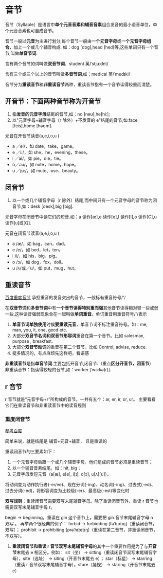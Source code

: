 # 音节

音节（Syllable）是语言中**单个元音音素和辅音音素**组合发音的最小语音单位，单个元音音素也可自成音节。

音节一般以**元音**为主进行划分,每个音节一般由**一个元音字母**或**一个元音字母组合**，加上一个或几个辅音构成.
如：dog [dɒg],head [hed]等,这些单词只有一个音节,叫做**单音节词**.

含有两个音节的词叫做**双音节词**，student 英/ˈstjuːdnt/

含有三个或三个以上的音节叫做**多音节词**,如：medical 英/ˈmedɪkl/

音节分为**重读音节**和**非重读音节**两种，重读音节指有一个音节读得较重而清楚。

## 开音节：下面两种音节称为开音节

1. 指**发音的元音字母**结尾的音节,如：no [nəʊ],he[hi:];
2. 以"元音字母+辅音字母（r 除外）+不发音的 e"结尾的音节,如:face [feis],home [həʊm].

元音在开音节读音(a,e,i,o,u )

- a ／ei/，如 date，take，game。
- e ／i:/，如 she，he，evening，these。
- i ／ai/，如 pie，die，tie。
- o／əu/，如 note，home，hope。
- u ／ju:/，如 mute、use、beauty。

## 闭音节

1. 以一个或几个辅音字母（r 除外）结尾,而中间只有一个元音字母的音节称为闭音节,如：desk [desk],big [big].

元音字母在闭音节中读它们的短音.如：a 读作[æ],e 读作[e],I 读作[I],o 读作[C],u 读作[u]或[Q].

元音在闭音节读音(a,e,i,o,u )

- a /æ/，如 bag，can，dad。
- e /e/，如 bed，let，ten。
- i /i/，如 his，big，pig。
- o /ͻ/，如 dog，fox，doll。
- u /ʌ/或／u/，如 put，mug，hut。

## 重读音节

[百度重度音节](https://baike.baidu.com/item/%E9%87%8D%E8%AF%BB%E9%9F%B3%E8%8A%82/5976754?fromModule=lemma_inlink) 承担重音的发音突出的音节，一般标有重音符号/'/

在**双音节词**和**多音节词**中有**一个音节读得特别重而强**其他音节读得相对轻一些或弱一些,这种读音强弱现象合在一起叫做**单词重音**。单词重音用重音符号/'/表示

1. **单音节词单独使用**时候**要重读元音**，单音节词不标注重音符号。如：me, man, you, it, one, good etc.
2. 大部分**双音节名词和双音节形容词**重音在第一个音节。比如 salesman, purpose , breakfast.
3. 大部分**双音节动词**的重音在第二个音节。比如 Control, advise, reduce.
4. 挺多情况的，有点麻烦先这样吧，看语感

**非重读音节**是指**单音节词**.主要包括开音节,闭音节.（重点**区分开音节，闭音节**）
非重读音节：指读得较轻的音节,如：worker [ˈwɜ:kə(r)].

## r 音节

r 音节就是“元音字母+r”所构成的音节，一共有五个：ar, er, ir, or, ur。
主要看看它们在重读音节和非重读音节中的读音规则

### 重度闭音节

[参考百度](https://baike.baidu.com/item/%E9%87%8D%E8%AF%BB%E9%97%AD%E9%9F%B3%E8%8A%82/10514287)

简单来说，就是结尾是 辅音+元音+辅音， 且是重读的

重读闭音节的三要素如下：

1. 一个元音字母后跟一个或几个辅音字母，他们组成的音节必须是重读音节；
2. 以一个辅音音素结尾，如：hit, big；
3. 元音字母发短元音（a[æ], e[e], i[ɪ], o[ɔ], u[ʌ][u]）。

将动词变为动作执行者(-er/ee)、现在分词(-ing)、动名词(-ing)、过去式(-ed)、过去分词(-ed)，将形容词变为比较级(-er)、最高级(-est)等变化时

**双写规则**：重读闭音节需要双写末尾辅音字母。除了重读闭音节外，重读 r 音节也需要双写末尾辅音字母 r。

begin → beginning，重读在 gin 这个音节上，需要把 gin 音节末尾辅音字母 n 双写 。
再举两个很经典的例子：
forbid → forbidding [fəˈbɪdɪŋ]（重读闭音节，双写）；
prohibit → prohibiting [prəˈhɪbɪtɪŋ]（重读在第二音节，非重读闭音节，不双写）。

1. **重读闭音节和重读 r 音节双写末尾辅音字母**的其中一个重要作用是为了与**开音节**末尾去 e 相区分。例如：
   sit（坐） → sitting（重读闭音节双写末尾辅音字母），site（选址） → siting（开音节末尾去 e）；
   star（标星） → starring（重读 r 音节双写末尾辅音字母），stare（凝视） → staring（开音节末尾去 e）
